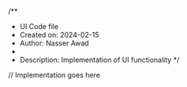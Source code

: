 /**
 * UI Code file
 * Created on: 2024-02-15
 * Author: Nasser Awad
 *
 * Description: Implementation of UI functionality
 */
 
// Implementation goes here

